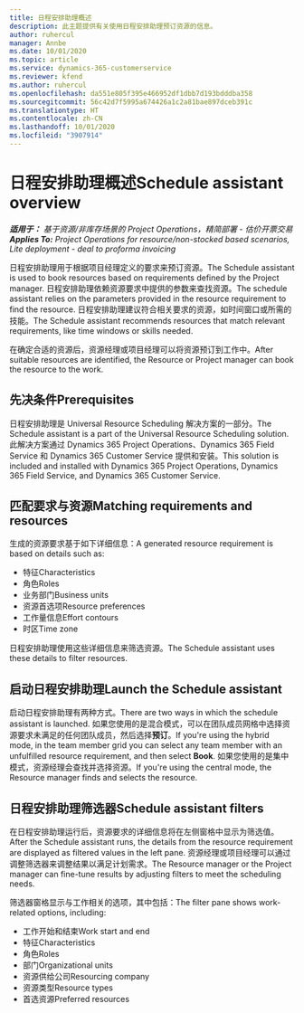```yaml
---
title: 日程安排助理概述
description: 此主题提供有关使用日程安排助理预订资源的信息。
author: ruhercul
manager: Annbe
ms.date: 10/01/2020
ms.topic: article
ms.service: dynamics-365-customerservice
ms.reviewer: kfend
ms.author: ruhercul
ms.openlocfilehash: da551e805f395e466952df1dbb7d193bdddba358
ms.sourcegitcommit: 56c42d7f5995a674426a1c2a81bae897dceb391c
ms.translationtype: HT
ms.contentlocale: zh-CN
ms.lasthandoff: 10/01/2020
ms.locfileid: "3907914"
---
```

# <a name="schedule-assistant-overview"></a><span data-ttu-id="2bd7d-103">日程安排助理概述</span><span class="sxs-lookup"><span data-stu-id="2bd7d-103">Schedule assistant overview</span></span>

<span data-ttu-id="2bd7d-104">_**适用于：** 基于资源/非库存场景的 Project Operations，精简部署 - 估价开票交易_</span><span class="sxs-lookup"><span data-stu-id="2bd7d-104">_**Applies To:** Project Operations for resource/non-stocked based scenarios, Lite deployment - deal to proforma invoicing_</span></span>

<span data-ttu-id="2bd7d-105">日程安排助理用于根据项目经理定义的要求来预订资源。</span><span class="sxs-lookup"><span data-stu-id="2bd7d-105">The Schedule assistant is used to book resources based on requirements defined by the Project manager.</span></span> <span data-ttu-id="2bd7d-106">日程安排助理依赖资源要求中提供的参数来查找资源。</span><span class="sxs-lookup"><span data-stu-id="2bd7d-106">The schedule assistant relies on the parameters provided in the resource requirement to find the resource.</span></span> <span data-ttu-id="2bd7d-107">日程安排助理建议符合相关要求的资源，如时间窗口或所需的技能。</span><span class="sxs-lookup"><span data-stu-id="2bd7d-107">The Schedule assistant recommends resources that match relevant requirements, like time windows or skills needed.</span></span>

<span data-ttu-id="2bd7d-108">在确定合适的资源后，资源经理或项目经理可以将资源预订到工作中。</span><span class="sxs-lookup"><span data-stu-id="2bd7d-108">After suitable resources are identified, the Resource or Project manager can book the resource to the work.</span></span>

## <a name="prerequisites"></a><span data-ttu-id="2bd7d-109">先决条件</span><span class="sxs-lookup"><span data-stu-id="2bd7d-109">Prerequisites</span></span>

<span data-ttu-id="2bd7d-110">日程安排助理是 Universal Resource Scheduling 解决方案的一部分。</span><span class="sxs-lookup"><span data-stu-id="2bd7d-110">The Schedule assistant is a part of the Universal Resource Scheduling solution.</span></span> <span data-ttu-id="2bd7d-111">此解决方案通过 Dynamics 365 Project Operations、Dynamics 365 Field Service 和 Dynamics 365 Customer Service 提供和安装。</span><span class="sxs-lookup"><span data-stu-id="2bd7d-111">This solution is included and installed with Dynamics 365 Project Operations, Dynamics 365 Field Service, and Dynamics 365 Customer Service.</span></span>

## <a name="matching-requirements-and-resources"></a><span data-ttu-id="2bd7d-112">匹配要求与资源</span><span class="sxs-lookup"><span data-stu-id="2bd7d-112">Matching requirements and resources</span></span>

<span data-ttu-id="2bd7d-113">生成的资源要求基于如下详细信息：</span><span class="sxs-lookup"><span data-stu-id="2bd7d-113">A generated resource requirement is based on details such as:</span></span>

-   <span data-ttu-id="2bd7d-114">特征</span><span class="sxs-lookup"><span data-stu-id="2bd7d-114">Characteristics</span></span>
-   <span data-ttu-id="2bd7d-115">角色</span><span class="sxs-lookup"><span data-stu-id="2bd7d-115">Roles</span></span>
-   <span data-ttu-id="2bd7d-116">业务部门</span><span class="sxs-lookup"><span data-stu-id="2bd7d-116">Business units</span></span>
-   <span data-ttu-id="2bd7d-117">资源首选项</span><span class="sxs-lookup"><span data-stu-id="2bd7d-117">Resource preferences</span></span>
-   <span data-ttu-id="2bd7d-118">工作量信息</span><span class="sxs-lookup"><span data-stu-id="2bd7d-118">Effort contours</span></span>
-   <span data-ttu-id="2bd7d-119">时区</span><span class="sxs-lookup"><span data-stu-id="2bd7d-119">Time zone</span></span>

<span data-ttu-id="2bd7d-120">日程安排助理使用这些详细信息来筛选资源。</span><span class="sxs-lookup"><span data-stu-id="2bd7d-120">The Schedule assistant uses these details to filter resources.</span></span>

## <a name="launch-the-schedule-assistant"></a><span data-ttu-id="2bd7d-121">启动日程安排助理</span><span class="sxs-lookup"><span data-stu-id="2bd7d-121">Launch the Schedule assistant</span></span>

<span data-ttu-id="2bd7d-122">启动日程安排助理有两种方式。</span><span class="sxs-lookup"><span data-stu-id="2bd7d-122">There are two ways in which the schedule assistant is launched.</span></span> <span data-ttu-id="2bd7d-123">如果您使用的是混合模式，可以在团队成员网格中选择资源要求未满足的任何团队成员，然后选择**预订**。</span><span class="sxs-lookup"><span data-stu-id="2bd7d-123">If you're using the hybrid mode, in the team member grid you can select any team member with an unfulfilled resource requirement, and then select **Book**.</span></span> <span data-ttu-id="2bd7d-124">如果您使用的是集中模式，资源经理会查找并选择资源。</span><span class="sxs-lookup"><span data-stu-id="2bd7d-124">If you're using the central mode, the Resource manager finds and selects the resource.</span></span>

## <a name="schedule-assistant-filters"></a><span data-ttu-id="2bd7d-125">日程安排助理筛选器</span><span class="sxs-lookup"><span data-stu-id="2bd7d-125">Schedule assistant filters</span></span>

<span data-ttu-id="2bd7d-126">在日程安排助理运行后，资源要求的详细信息将在左侧窗格中显示为筛选值。</span><span class="sxs-lookup"><span data-stu-id="2bd7d-126">After the Schedule assistant runs, the details from the resource requirement are displayed as filtered values in the left pane.</span></span> <span data-ttu-id="2bd7d-127">资源经理或项目经理可以通过调整筛选器来调整结果以满足计划需求。</span><span class="sxs-lookup"><span data-stu-id="2bd7d-127">The Resource manager or the Project manager can fine-tune results by adjusting filters to meet the scheduling needs.</span></span>

<span data-ttu-id="2bd7d-128">筛选器窗格显示与工作相关的选项，其中包括：</span><span class="sxs-lookup"><span data-stu-id="2bd7d-128">The filter pane shows work-related options, including:</span></span>

-   <span data-ttu-id="2bd7d-129">工作开始和结束</span><span class="sxs-lookup"><span data-stu-id="2bd7d-129">Work start and end</span></span>
-   <span data-ttu-id="2bd7d-130">特征</span><span class="sxs-lookup"><span data-stu-id="2bd7d-130">Characteristics</span></span>
-   <span data-ttu-id="2bd7d-131">角色</span><span class="sxs-lookup"><span data-stu-id="2bd7d-131">Roles</span></span>
-   <span data-ttu-id="2bd7d-132">部门</span><span class="sxs-lookup"><span data-stu-id="2bd7d-132">Organizational units</span></span>
-   <span data-ttu-id="2bd7d-133">资源供给公司</span><span class="sxs-lookup"><span data-stu-id="2bd7d-133">Resourcing company</span></span>
-   <span data-ttu-id="2bd7d-134">资源类型</span><span class="sxs-lookup"><span data-stu-id="2bd7d-134">Resource types</span></span>
-   <span data-ttu-id="2bd7d-135">首选资源</span><span class="sxs-lookup"><span data-stu-id="2bd7d-135">Preferred resources</span></span>
